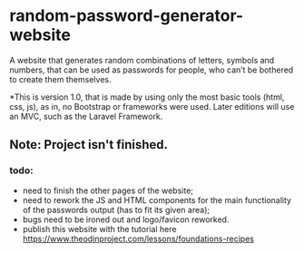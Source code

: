# random-password-generator-website
A website that generates random combinations of letters, symbols and numbers, that can be used as passwords for people, who can’t be bothered to create them themselves.

*This is version 1.0, that is made by using only the most basic tools (html, css, js), as in, no Bootstrap or frameworks were used. Later editions will use an MVC, such as the Laravel Framework.

## Note: Project isn't finished.

### todo:
- need to finish the other pages of the website;
- need to rework the JS and HTML components for the main functionality of the passwords output (has to fit its given area);
- bugs need to be ironed out and logo/favicon reworked.
- publish this website with the tutorial here https://www.theodinproject.com/lessons/foundations-recipes
